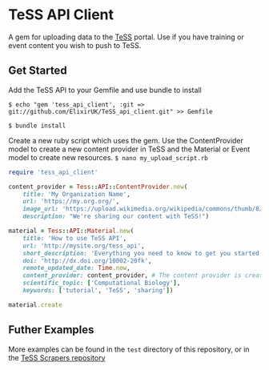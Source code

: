# TeSS API Client
A gem for uploading data to the [TeSS](http://tess.elixir-uk.org) portal. Use if you have training or event content you wish to push to TeSS.

## Get Started
Add the TeSS API to your Gemfile and use bundle to install

`$ echo "gem 'tess_api_client', :git => git://github.com/ElixirUK/TeSS_api_client.git" >> Gemfile`

`$ bundle install` 

Create a new ruby script which uses the gem. Use the ContentProvider model to create a new content provider in TeSS and the Material or Event model to create new resources. 
`$ nano my_upload_script.rb`

```ruby
require 'tess_api_client'

content_provider = Tess::API::ContentProvider.new(
    title: 'My Organization Name',
    url: 'https://my.org.org/',
    image_url: 'https://upload.wikimedia.org/wikipedia/commons/thumb/8/85/Smiley.svg/2000px-Smiley.svg.png',
    description: "We're sharing our content with TeSS!")

material = Tess::API::Material.new(
    title: 'How to use TeSS API',
    url: 'http://mysite.org/tess_api',
    short_description: 'Everything you need to know to get you started using the TeSS API',
    doi: 'http://dx.doi.org/10002-20fk',
    remote_updated_date: Time.now,
    content_provider: content_provider, # The content provider is created if needed when the material is created.
    scientific_topic: ['Computational Biology'],
    keywords: ['tutorial', 'TeSS', 'sharing'])

material.create
```

## Futher Examples
More examples can be found in the `test` directory of this repository, or in the [TeSS Scrapers repository](https://github.com/ElixirTeSS/TeSS_scrapers)

